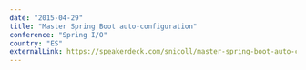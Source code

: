 ```yaml
---
date: "2015-04-29"
title: "Master Spring Boot auto-configuration"
conference: "Spring I/O"
country: "ES"
externalLink: https://speakerdeck.com/snicoll/master-spring-boot-auto-configuration  
---
```

